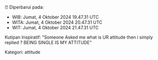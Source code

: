 ⏰ Diperbarui pada:
- WIB: Jumat, 4 Oktober 2024 19.47.31 UTC
- WITA: Jumat, 4 Oktober 2024 20.47.31 UTC
- WIT: Jumat, 4 Oktober 2024 21.47.31 UTC

Kutipan Inspiratif:
"Someone Asked me what is UR attitude then i simply replied ? BEING SINGLE IS MY ATTITUDE"


Kategori: attitude

